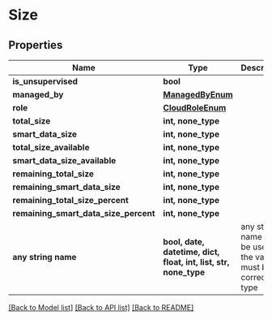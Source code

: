 # Size


## Properties
Name | Type | Description | Notes
------------ | ------------- | ------------- | -------------
**is_unsupervised** | **bool** |  | [readonly] 
**managed_by** | [**ManagedByEnum**](ManagedByEnum.md) |  | 
**role** | [**CloudRoleEnum**](CloudRoleEnum.md) |  | 
**total_size** | **int, none_type** |  | [readonly] 
**smart_data_size** | **int, none_type** |  | [readonly] 
**total_size_available** | **int, none_type** |  | [readonly] 
**smart_data_size_available** | **int, none_type** |  | [readonly] 
**remaining_total_size** | **int, none_type** |  | [readonly] 
**remaining_smart_data_size** | **int, none_type** |  | [readonly] 
**remaining_total_size_percent** | **int, none_type** |  | [readonly] 
**remaining_smart_data_size_percent** | **int, none_type** |  | [readonly] 
**any string name** | **bool, date, datetime, dict, float, int, list, str, none_type** | any string name can be used but the value must be the correct type | [optional]

[[Back to Model list]](../README.md#documentation-for-models) [[Back to API list]](../README.md#documentation-for-api-endpoints) [[Back to README]](../README.md)


